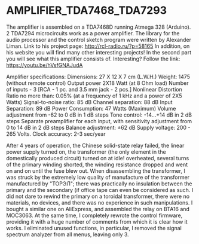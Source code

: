 # AMPLIFIER_TDA7468_TDA7293

The amplifier is assembled on a TDA7468D running Atmega 328 (Arduino). 2 TDA7294 microcircuits work as a power amplifier.
The library for the audio processor and the control sketch program were written by Alexander Liman.
Link to his project page: http://rcl-radio.ru/?p=58165
In addition, on his website you will find many other interesting projects!
In the second part you will see what this amplifier consists of. Interesting? Follow the link:
https://youtu.be/hVsfGNAJudA

Amplifier specifications:
Dimensions: 27 X 12 X 7 cm (L.W.H.)
Weight: 1475 (without remote control)
Output power 2X18 Watt (at 8 Ohm load)
Number of inputs - 3 [RCA - 1 pc. and 3.5 mm jack - 2 pcs.]
Nonlinear Distortion Ratio no more than: 0.05% (at a frequency of 1 kHz and a power of 2X5 Watts)
Signal-to-noise ratio: 85 dB
Channel separation: 88 dB
Input Separation: 89 dB
Power Consumption: 47 Watts (Maximum)
Volume adjustment from -62 to 0 dB in 1 dB steps
Tone control: -14…+14 dB in 2 dB steps
Separate preamplifier for each input, with sensitivity adjustment from 0 to 14 dB in 2 dB steps
Balance adjustment: ±62 dB
Supply voltage: 200 - 265 Volts.
Clock accuracy: 2-3 sec/year

After 4 years of operation, the Chinese solid-state relay failed, the linear power supply turned on, the transformer (the only element in the domestically produced circuit) turned on at idle! overheated, several turns of the primary winding shorted, the winding resistance dropped and went on and on until the fuse blew out. When disassembling the transformer, I was struck by the extremely low quality of manufacture of the transformer manufactured by "ТОРЭЛ"; there was practically no insulation between the primary and the secondary (if office tape can even be considered as such. I did not dare to rewind the primary on a toroidal transformer, there were no materials, no devices, and there was no experience in such manipulations. I bought a similar one on AliExpress, and assembled the relay on BTA16 and MOC3063. At the same time, I completely rewrote the control firmware, providing it with a huge number of comments from which it is clear how it works. I eliminated unused functions, in particular, I removed the signal spectrum analyzer from all menus, leaving only 3.
